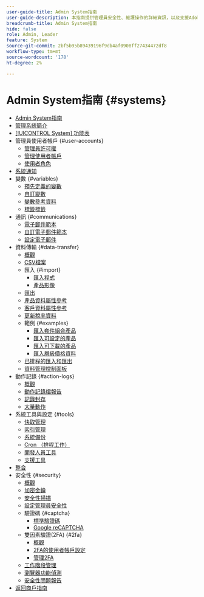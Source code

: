```yaml
---
user-guide-title: Admin System指南
user-guide-description: 本指南提供管理員安全性、維護操作的詳細資訊，以及支援Adobe Commerce存放區中組織功能的全系統資源。
breadcrumb-title: Admin System指南
hide: false
role: Admin, Leader
feature: System
source-git-commit: 2bf5b95b89439196f9db4af0908ff27434472df8
workflow-type: tm+mt
source-wordcount: '178'
ht-degree: 2%

---
```



# Admin System指南 {#systems}

- [Admin System指南](guide-overview.md)
- [管理系統簡介](introduction.md)
- [[!UICONTROL System] 功能表](system-menu.md)
- 管理員使用者帳戶 {#user-accounts}
   - [管理員許可權](permissions.md)
   - [管理使用者帳戶](permissions-users-all.md)
   - [使用者角色](permissions-user-roles.md)
- [系統通知](notifications.md)
- 變數 {#variables}
   - [預先定義的變數](variables-predefined.md)
   - [自訂變數](variables-custom.md)
   - [變數參考資料](variables-reference.md)
   - [標籤標籤](markup-tags.md)
- 通訊 {#communications}
   - [電子郵件範本](email-templates.md)
   - [自訂電子郵件範本](email-template-custom.md)
   - [設定電子郵件](email-communications.md)
- 資料傳輸 {#data-transfer}
   - [概觀](data-transfer.md)
   - [CSV檔案](data-csv.md)
   - 匯入 {#import}
      - [匯入程式](data-import.md)
      - [產品影像](data-import-product-images.md)
   - [匯出](data-export.md)
   - [產品資料屬性參考](data-attributes-product.md)
   - [客戶資料屬性參考](data-attributes-customer.md)
   - [更新稅率資料](data-transfer-tax-rates.md)
   - 範例 {#examples}
      - [匯入套件組合產品](data-transfer-bundle-products.md)
      - [匯入可設定的產品](data-transfer-configurable-products.md)
      - [匯入可下載的產品](data-transfer-downloadable-products.md)
      - [匯入層級價格資料](data-import-price-tier.md)
   - [已排程的匯入和匯出](data-scheduled-import-export.md)
   - [資料管理控制面板](data-dashboard.md)
- 動作記錄 {#action-logs}
   - [概觀](action-log.md)
   - [動作記錄檔報告](action-log-report.md)
   - [記錄封存](action-log-archive.md)
   - [大量動作](action-log-bulk-actions.md)
- 系統工具與設定 {#tools}
   - [快取管理](cache-management.md)
   - [索引管理](index-management.md)
   - [系統備份](backups.md)
   - [Cron （排程工作）](cron.md)
   - [開發人員工具](developer-tools.md)
   - [支援工具](support.md)
- [整合](integrations.md)
- 安全性 {#security}
   - [概觀](security.md)
   - [加密金鑰](encryption-key.md)
   - [安全性掃描](security-scan.md)
   - [設定管理員安全性](security-admin.md)
   - 驗證碼 {#captcha}
      - [標準驗證碼](security-captcha.md)
      - [Google reCAPTCHA](security-google-recaptcha.md)
   - 雙因素驗證(2FA) {#2fa}
      - [概觀](security-two-factor-authentication.md)
      - [2FA的使用者帳戶設定](security-two-factor-authentication-use.md)
      - [管理2FA](security-two-factor-authentication-manage.md)
   - [工作階段管理](security-session-management.md)
   - [瀏覽器功能偵測](security-browser-capabilities-detection.md)
   - [安全性問題報告](security-issue-reporting.md)
- [返回商戶指南](https://experienceleague.adobe.com/en/docs/commerce-admin/user-guides/home)


